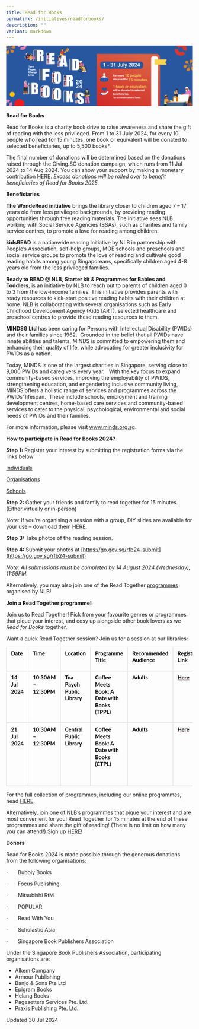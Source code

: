 ```yaml
---
title: Read for Books
permalink: /initiatives/readforbooks/
description: ""
variant: markdown
---
```

![banner RF](\images\RFB2024banner.png)

**Read for Books**

Read for Books is a charity book drive to raise awareness and share the gift of reading with the less privileged. From 1 to 31 July 2024, for every 10 people who read for 15 minutes, one book or equivalent will be donated to selected beneficiaries, up to 5,500 books*.

The final number of donations will be determined based on the donations raised through the Giving.SG donation campaign, which runs from 11 Jul 2024 to 14 Aug 2024. You can show your support by making a monetary contribution [HERE](https://www.giving.sg/donate/campaign/give-to-nlb-rfb). *Excess donations will be rolled over to benefit beneficiaries of Read for Books 2025.*

**Beneficiaries**

**The WondeRead initiative**&nbsp;brings the library closer to children aged 7 – 17 years old from less privileged backgrounds, by providing reading opportunities through free reading materials. The initiative sees NLB working with Social Service Agencies (SSAs), such as charities and family service centres, to promote a love for reading among children.&nbsp;

**kidsREAD**&nbsp;is a nationwide reading initiative by NLB in partnership with People’s Association, self-help groups, MOE schools and preschools and social service groups to promote the love of reading and cultivate good reading habits among young Singaporeans, specifically children aged 4-8 years old from the less privileged families.

**Ready to READ @ NLB, Starter kit &amp; Programmes for Babies and Toddlers**,&nbsp;is an initiative by NLB to reach out to parents of children aged 0 to 3 from the low-income families. This initiative provides parents with ready resources to kick-start positive reading habits with their children at home. NLB is collaborating with several organisations such as Early Childhood Development Agency (KidSTART), selected healthcare and preschool centres to provide these reading resources to them.

**MINDSG Ltd** has been caring for Persons with Intellectual Disability (PWIDs) and their families since 1962.&nbsp; Grounded in the belief that all PWIDs have innate abilities and talents, MINDS is committed to empowering them and enhancing their quality of life, while advocating for greater inclusivity for PWIDs as a nation.

Today, MINDS is one of the largest charities in Singapore, serving close to 9,000 PWIDs and caregivers every year.&nbsp;&nbsp; With the key focus to expand community-based services, improving the employability of PWIDS, strengthening education, and engendering inclusive community living, MINDS offers a holistic range of services and programmes across the PWIDs’ lifespan.&nbsp; These include schools, employment and training development centres, home-based care services and community-based services to cater to the physical, psychological, environmental and social needs of PWIDs and their families.&nbsp;&nbsp;&nbsp;

For more information, please visit www.minds.org.sg.

**How to participate in Read for Books 2024?**

**Step 1:**&nbsp;Register your interest by submitting the registration forms via the links below

[Individuals](https://go.gov.sg/rfb24-individuals)

[Organisations](https://go.gov.sg/rfb24-organisations)

[Schools](https://go.gov.sg/rfb24-schools)


**Step 2:**&nbsp;Gather your friends and family to read together for 15 minutes. (Either virtually or in-person)&nbsp;&nbsp;

Note: If you’re organising a session with a group, DIY slides are available for your use – download them [HERE](http://www.go.gov.sg/rfb24-diyslides).

**Step 3:**&nbsp;Take photos of the reading session.&nbsp;&nbsp;&nbsp;

**Step 4:**&nbsp;Submit your photos at&nbsp;[https://go.gov.sg/rfb24-submit](https://go.gov.sg/rfb24-submit)

*Note: All submissions must be completed by 14 August 2024 (Wednesday), 11:59PM.*

Alternatively, you may also join one of the Read Together [programmes](https://go.gov.sg/rfb24-programmes) organised by NLB!&nbsp;

**Join a Read Together programme!**

Join us to Read Together! Pick from your favourite genres or programmes that pique your interest, and cosy up alongside other book lovers as we *Read for Books* together.&nbsp;

Want a quick Read Together session? Join us for a session at our libraries:

<table style="caret-color: rgb(0, 0, 0); color: rgb(0, 0, 0); font-style: normal; font-variant-caps: normal; font-weight: 400; letter-spacing: normal; orphans: auto; text-align: start; text-transform: none; white-space: normal; widows: auto; word-spacing: 0px; -webkit-text-stroke-width: 0px; text-decoration: none; border-collapse: collapse;" cellpadding="0" cellspacing="0" border="0" class="MsoNormalTable"><tbody><tr style="height: 15pt;"><td style="width: 54pt; border-width: 1pt 1pt 1.5pt; border-style: solid; border-color: rgb(214, 214, 214); border-image: none; padding: 6pt 9pt; height: 15pt;" valign="top" width="72"><p style="margin: 0cm; line-height: 18.559999px; font-size: 12pt; font-family: Aptos, sans-serif;" class="MsoNormal"><b><span style="font-size: 11pt; line-height: 17.013334px; font-family: Lato, sans-serif;" lang="EN-US">Date</span></b></p></td><td style="width: 66pt; border-width: 1pt 1pt 1.5pt medium; border-style: solid solid solid none; border-color: rgb(214, 214, 214) rgb(214, 214, 214) rgb(214, 214, 214) currentcolor; padding: 6pt 9pt; height: 15pt;" valign="top" width="88"><p style="margin: 0cm; line-height: 18.559999px; font-size: 12pt; font-family: Aptos, sans-serif;" class="MsoNormal"><b><span style="font-size: 11pt; line-height: 17.013334px; font-family: Lato, sans-serif;" lang="EN-US">Time</span></b></p></td><td style="width: 67.5pt; border-width: 1pt 1pt 1.5pt medium; border-style: solid solid solid none; border-color: rgb(214, 214, 214) rgb(214, 214, 214) rgb(214, 214, 214) currentcolor; padding: 6pt 9pt; height: 15pt;" valign="top" width="90"><p style="margin: 0cm; line-height: 18.559999px; font-size: 12pt; font-family: Aptos, sans-serif;" class="MsoNormal"><b><span style="font-size: 11pt; line-height: 17.013334px; font-family: Lato, sans-serif;" lang="EN-US">Location</span></b></p></td><td style="width: 181.55pt; border-width: 1pt 1pt 1.5pt medium; border-style: solid solid solid none; border-color: rgb(214, 214, 214) rgb(214, 214, 214) rgb(214, 214, 214) currentcolor; padding: 6pt 9pt; height: 15pt;" valign="top" width="242"><p style="margin: 0cm; line-height: 18.559999px; font-size: 12pt; font-family: Aptos, sans-serif;" class="MsoNormal"><b><span style="font-size: 11pt; line-height: 17.013334px; font-family: Lato, sans-serif;" lang="EN-US">Programme Title</span></b></p></td><td style="width: 94.5pt; border-width: 1pt 1pt 1.5pt medium; border-style: solid solid solid none; border-color: rgb(214, 214, 214) rgb(214, 214, 214) rgb(214, 214, 214) currentcolor; padding: 6pt 9pt; height: 15pt;" valign="top" width="126"><p style="margin: 0cm 0cm 8pt; line-height: 18.559999px; font-size: 12pt; font-family: Aptos, sans-serif;" class="MsoNormal"><b><span style="font-size: 11pt; line-height: 17.013334px; font-family: Lato, sans-serif;" lang="EN-US">Recommended Audience</span></b></p></td><td style="width: 83.4pt; border-width: 1pt 1pt 1.5pt medium; border-style: solid solid solid none; border-color: rgb(214, 214, 214) rgb(214, 214, 214) rgb(214, 214, 214) currentcolor; padding: 6pt 9pt; height: 15pt;" valign="top" width="111"><p style="margin: 0cm; line-height: 18.559999px; font-size: 12pt; font-family: Aptos, sans-serif;" class="MsoNormal"><b><span style="font-size: 11pt; line-height: 17.013334px; font-family: Lato, sans-serif;" lang="EN-US">Registration Link</span></b></p></td></tr><tr style="height: 15pt;"><td style="width: 54pt; border-width: medium 1pt 1.5pt; border-style: none solid solid; border-color: currentcolor rgb(214, 214, 214) rgb(214, 214, 214); padding: 6pt 9pt; height: 15pt;" valign="top" width="72"><p style="margin: 0cm 0cm 8pt; line-height: 18.559999px; font-size: 12pt; font-family: Aptos, sans-serif;" class="MsoNormal"><b><span style="font-size: 11pt; line-height: 17.013334px; font-family: Lato, sans-serif;" lang="EN-US">14 Jul 2024</span></b></p></td><td style="width: 66pt; border-width: medium 1pt 1.5pt medium; border-style: none solid solid none; border-color: currentcolor rgb(214, 214, 214) rgb(214, 214, 214) currentcolor; padding: 6pt 9pt; height: 15pt;" valign="top" width="88"><p style="margin: 0cm 0cm 8pt; line-height: 18.559999px; font-size: 12pt; font-family: Aptos, sans-serif;" class="MsoNormal"><b><span style="font-size: 11pt; line-height: 17.013334px; font-family: Lato, sans-serif;" lang="EN-US">10:30AM – 12:30PM</span></b></p></td><td style="width: 67.5pt; border-width: medium 1pt 1.5pt medium; border-style: none solid solid none; border-color: currentcolor rgb(214, 214, 214) rgb(214, 214, 214) currentcolor; padding: 6pt 9pt; height: 15pt;" valign="top" width="90"><p style="margin: 0cm 0cm 8pt; line-height: 18.559999px; font-size: 12pt; font-family: Aptos, sans-serif;" class="MsoNormal"><b><span style="font-size: 11pt; line-height: 17.013334px; font-family: Lato, sans-serif;" lang="EN-US">Toa Payoh Public Library</span></b></p></td><td style="width: 181.55pt; border-width: medium 1pt 1.5pt medium; border-style: none solid solid none; border-color: currentcolor rgb(214, 214, 214) rgb(214, 214, 214) currentcolor; padding: 6pt 9pt; height: 15pt;" valign="top" width="242"><p style="margin: 0cm 0cm 8pt; line-height: 18.559999px; font-size: 12pt; font-family: Aptos, sans-serif;" class="MsoNormal"><b><span style="font-size: 11pt; line-height: 17.013334px; font-family: Lato, sans-serif;" lang="EN-US">Coffee Meets Book: A Date with Books (TPPL)<span class="Apple-converted-space">&nbsp;</span></span></b></p></td><td style="width: 94.5pt; border-width: medium 1pt 1.5pt medium; border-style: none solid solid none; border-color: currentcolor rgb(214, 214, 214) rgb(214, 214, 214) currentcolor; padding: 6pt 9pt; height: 15pt;" valign="top" width="126"><p style="margin: 0cm 0cm 8pt; line-height: 18.559999px; font-size: 12pt; font-family: Aptos, sans-serif;" class="MsoNormal"><b><span style="font-size: 11pt; line-height: 17.013334px; font-family: Lato, sans-serif;" lang="EN-US">Adults</span></b></p></td><td style="width: 83.4pt; border-width: medium 1pt 1.5pt medium; border-style: none solid solid none; border-color: currentcolor rgb(214, 214, 214) rgb(214, 214, 214) currentcolor; padding: 6pt 9pt; height: 15pt;" valign="top" width="111"><p style="margin: 0cm 0cm 8pt; line-height: 18.559999px; font-size: 12pt; font-family: Aptos, sans-serif;" class="MsoNormal"><span lang="EN-US"><a style="color: rgb(150, 96, 125); text-decoration: underline;" href="https://www.eventbrite.sg/e/coffee-meets-book-a-date-with-books-tppl-tickets-927722622337?aff=oddtdtcreator"><b><span style="font-size: 11pt; line-height: 17.013334px; font-family: Lato, sans-serif; color: windowtext;">Here</span></b></a></span><b><span style="font-size: 11pt; line-height: 17.013334px; font-family: Lato, sans-serif;" lang="EN-US"></span></b></p></td></tr><tr style="height: 15pt;"><td style="width: 54pt; border-width: medium 1pt 1.5pt; border-style: none solid solid; border-color: currentcolor rgb(214, 214, 214) rgb(214, 214, 214); padding: 6pt 9pt; height: 15pt;" valign="top" width="72"><p style="margin: 0cm 0cm 8pt; line-height: 18.559999px; font-size: 12pt; font-family: Aptos, sans-serif;" class="MsoNormal"><b><span style="font-size: 11pt; line-height: 17.013334px; font-family: Lato, sans-serif;" lang="EN-US">21 Jul 2024</span></b></p></td><td style="width: 66pt; border-width: medium 1pt 1.5pt medium; border-style: none solid solid none; border-color: currentcolor rgb(214, 214, 214) rgb(214, 214, 214) currentcolor; padding: 6pt 9pt; height: 15pt;" valign="top" width="88"><p style="margin: 0cm 0cm 8pt; line-height: 18.559999px; font-size: 12pt; font-family: Aptos, sans-serif;" class="MsoNormal"><b><span style="font-size: 11pt; line-height: 17.013334px; font-family: Lato, sans-serif;" lang="EN-US">10:30AM – 12:30PM</span></b></p></td><td style="width: 67.5pt; border-width: medium 1pt 1.5pt medium; border-style: none solid solid none; border-color: currentcolor rgb(214, 214, 214) rgb(214, 214, 214) currentcolor; padding: 6pt 9pt; height: 15pt;" valign="top" width="90"><p style="margin: 0cm 0cm 8pt; line-height: 18.559999px; font-size: 12pt; font-family: Aptos, sans-serif;" class="MsoNormal"><b><span style="font-size: 11pt; line-height: 17.013334px; font-family: Lato, sans-serif;" lang="EN-US">Central Public Library</span></b></p></td><td style="width: 181.55pt; border-width: medium 1pt 1.5pt medium; border-style: none solid solid none; border-color: currentcolor rgb(214, 214, 214) rgb(214, 214, 214) currentcolor; padding: 6pt 9pt; height: 15pt;" valign="top" width="242"><p style="margin: 0cm 0cm 8pt; line-height: 18.559999px; font-size: 12pt; font-family: Aptos, sans-serif;" class="MsoNormal"><b><span style="font-size: 11pt; line-height: 17.013334px; font-family: Lato, sans-serif;" lang="EN-US">Coffee Meets Book: A Date with Books (CTPL)</span></b></p><p style="margin: 0cm 0cm 8pt; line-height: 18.559999px; font-size: 12pt; font-family: Aptos, sans-serif;" class="MsoNormal"><b><span style="font-size: 11pt; line-height: 17.013334px; font-family: Lato, sans-serif;" lang="EN-US">&nbsp;</span></b></p></td><td style="width: 94.5pt; border-width: medium 1pt 1.5pt medium; border-style: none solid solid none; border-color: currentcolor rgb(214, 214, 214) rgb(214, 214, 214) currentcolor; padding: 6pt 9pt; height: 15pt;" valign="top" width="126"><p style="margin: 0cm 0cm 8pt; line-height: 18.559999px; font-size: 12pt; font-family: Aptos, sans-serif;" class="MsoNormal"><b><span style="font-size: 11pt; line-height: 17.013334px; font-family: Lato, sans-serif;" lang="EN-US">Adults</span></b></p></td><td style="width: 83.4pt; border-width: medium 1pt 1.5pt medium; border-style: none solid solid none; border-color: currentcolor rgb(214, 214, 214) rgb(214, 214, 214) currentcolor; padding: 6pt 9pt; height: 15pt;" valign="top" width="111"><p style="margin: 0cm 0cm 8pt; line-height: 18.559999px; font-size: 12pt; font-family: Aptos, sans-serif;" class="MsoNormal"><span lang="EN-US"><a style="color: rgb(150, 96, 125); text-decoration: underline;" href="https://www.eventbrite.sg/e/coffee-meets-book-a-date-with-books-ctpl-tickets-927722842997?aff=oddtdtcreator"><b><span style="font-size: 11pt; line-height: 17.013334px; font-family: Lato, sans-serif; color: windowtext;">Here</span></b></a></span><b><span style="font-size: 11pt; line-height: 17.013334px; font-family: Lato, sans-serif;" lang="EN-US"></span></b></p></td></tr></tbody></table>

For the full collection of programmes, including our online programmes, head [HERE](https://go.gov.sg/rfb24-programmes).&nbsp;

Alternatively, join one of NLB’s programmes that pique your interest and are most convenient for you!&nbsp;Read Together for 15 minutes at the end of these programmes&nbsp;and share the gift of reading! (There is no limit on how many you can attend!) Sign up [HERE](https://go.gov.sg/rfb24-collection)! 

**Donors**

Read for Books 2024 is made possible through the generous donations from the following organisations:

·&nbsp;&nbsp;&nbsp;&nbsp;&nbsp;&nbsp;&nbsp;Bubbly Books

·&nbsp;&nbsp;&nbsp;&nbsp;&nbsp;&nbsp;&nbsp;Focus Publishing

·&nbsp;&nbsp;&nbsp;&nbsp;&nbsp;&nbsp;&nbsp;Mitsubishi RtM

·&nbsp;&nbsp;&nbsp;&nbsp;&nbsp;&nbsp;&nbsp;POPULAR

·&nbsp;&nbsp;&nbsp;&nbsp;&nbsp;&nbsp;&nbsp;Read With You

·&nbsp;&nbsp;&nbsp;&nbsp;&nbsp;&nbsp;&nbsp;Scholastic Asia

·&nbsp;&nbsp;&nbsp;&nbsp;&nbsp;&nbsp;&nbsp;Singapore Book Publishers Association

Under the Singapore Book Publishers Association, participating organisations are:

* Alkem Company
* Armour Publishing
* Banjo &amp; Sons Pte Ltd
* Epigram Books
* Helang Books
* Pagesetters Services Pte. Ltd.
* Praxis Publishing Pte. Ltd.

Updated 30 Jul 2024
